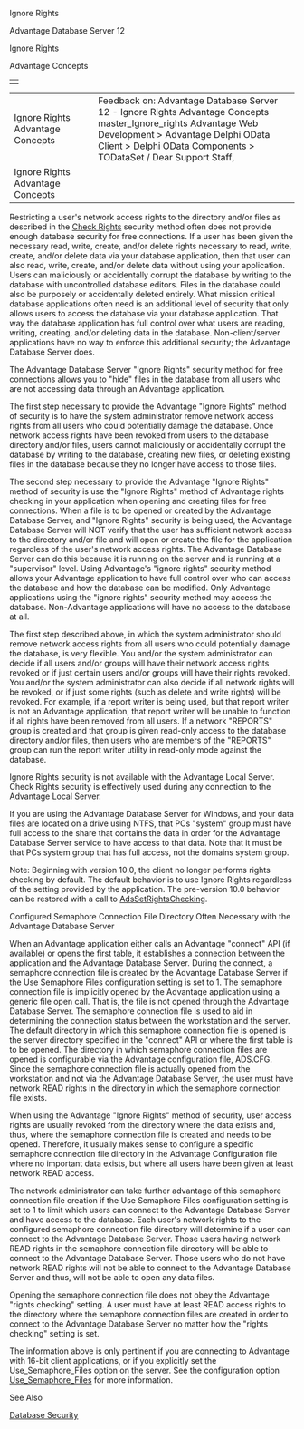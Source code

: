 Ignore Rights




Advantage Database Server 12  

Ignore Rights

Advantage Concepts

|  |
| --- |
|  |

|  |  |  |  |  |
| --- | --- | --- | --- | --- |
| Ignore Rights  Advantage Concepts |  |  | Feedback on: Advantage Database Server 12 - Ignore Rights Advantage Concepts master\_Ignore\_rights Advantage Web Development > Advantage Delphi OData Client > Delphi OData Components > TODataSet / Dear Support Staff, |  |
| Ignore Rights  Advantage Concepts |  |  |  |  |

Restricting a user's network access rights to the directory and/or files as described in the [Check Rights](master_check_rights.htm) security method often does not provide enough database security for free connections. If a user has been given the necessary read, write, create, and/or delete rights necessary to read, write, create, and/or delete data via your database application, then that user can also read, write, create, and/or delete data without using your application. Users can maliciously or accidentally corrupt the database by writing to the database with uncontrolled database editors. Files in the database could also be purposely or accidentally deleted entirely. What mission critical database applications often need is an additional level of security that only allows users to access the database via your database application. That way the database application has full control over what users are reading, writing, creating, and/or deleting data in the database. Non-client/server applications have no way to enforce this additional security; the Advantage Database Server does.

The Advantage Database Server "Ignore Rights" security method for free connections allows you to "hide" files in the database from all users who are not accessing data through an Advantage application.

The first step necessary to provide the Advantage "Ignore Rights" method of security is to have the system administrator remove network access rights from all users who could potentially damage the database. Once network access rights have been revoked from users to the database directory and/or files, users cannot maliciously or accidentally corrupt the database by writing to the database, creating new files, or deleting existing files in the database because they no longer have access to those files.

The second step necessary to provide the Advantage "Ignore Rights" method of security is use the "Ignore Rights" method of Advantage rights checking in your application when opening and creating files for free connections. When a file is to be opened or created by the Advantage Database Server, and "Ignore Rights" security is being used, the Advantage Database Server will NOT verify that the user has sufficient network access to the directory and/or file and will open or create the file for the application regardless of the user's network access rights. The Advantage Database Server can do this because it is running on the server and is running at a "supervisor" level. Using Advantage's "ignore rights" security method allows your Advantage application to have full control over who can access the database and how the database can be modified. Only Advantage applications using the "ignore rights" security method may access the database. Non-Advantage applications will have no access to the database at all.

The first step described above, in which the system administrator should remove network access rights from all users who could potentially damage the database, is very flexible. You and/or the system administrator can decide if all users and/or groups will have their network access rights revoked or if just certain users and/or groups will have their rights revoked. You and/or the system administrator can also decide if all network rights will be revoked, or if just some rights (such as delete and write rights) will be revoked. For example, if a report writer is being used, but that report writer is not an Advantage application, that report writer will be unable to function if all rights have been removed from all users. If a network "REPORTS" group is created and that group is given read-only access to the database directory and/or files, then users who are members of the "REPORTS" group can run the report writer utility in read-only mode against the database.

Ignore Rights security is not available with the Advantage Local Server. Check Rights security is effectively used during any connection to the Advantage Local Server.

If you are using the Advantage Database Server for Windows, and your data files are located on a drive using NTFS, that PCs "system" group must have full access to the share that contains the data in order for the Advantage Database Server service to have access to that data. Note that it must be that PCs system group that has full access, not the domains system group.

Note: Beginning with version 10.0, the client no longer performs rights checking by default. The default behavior is to use Ignore Rights regardless of the setting provided by the application. The pre-version 10.0 behavior can be restored with a call to [AdsSetRightsChecking](ace_adssetrightschecking.htm).

Configured Semaphore Connection File Directory Often Necessary with the Advantage Database Server

When an Advantage application either calls an Advantage "connect" API (if available) or opens the first table, it establishes a connection between the application and the Advantage Database Server. During the connect, a semaphore connection file is created by the Advantage Database Server if the Use Semaphore Files configuration setting is set to 1. The semaphore connection file is implicitly opened by the Advantage application using a generic file open call. That is, the file is not opened through the Advantage Database Server. The semaphore connection file is used to aid in determining the connection status between the workstation and the server. The default directory in which this semaphore connection file is opened is the server directory specified in the "connect" API or where the first table is to be opened. The directory in which semaphore connection files are opened is configurable via the Advantage configuration file, ADS.CFG. Since the semaphore connection file is actually opened from the workstation and not via the Advantage Database Server, the user must have network READ rights in the directory in which the semaphore connection file exists.

When using the Advantage "Ignore Rights" method of security, user access rights are usually revoked from the directory where the data exists and, thus, where the semaphore connection file is created and needs to be opened. Therefore, it usually makes sense to configure a specific semaphore connection file directory in the Advantage Configuration file where no important data exists, but where all users have been given at least network READ access.

The network administrator can take further advantage of this semaphore connection file creation if the Use Semaphore Files configuration setting is set to 1 to limit which users can connect to the Advantage Database Server and have access to the database. Each user's network rights to the configured semaphore connection file directory will determine if a user can connect to the Advantage Database Server. Those users having network READ rights in the semaphore connection file directory will be able to connect to the Advantage Database Server. Those users who do not have network READ rights will not be able to connect to the Advantage Database Server and thus, will not be able to open any data files.

Opening the semaphore connection file does not obey the Advantage "rights checking" setting. A user must have at least READ access rights to the directory where the semaphore connection files are created in order to connect to the Advantage Database Server no matter how the "rights checking" setting is set.

The information above is only pertinent if you are connecting to Advantage with 16-bit client applications, or if you explicitly set the Use\_Semaphore\_Files option on the server. See the configuration option [Use\_Semaphore\_Files](master_use_semaphore_files.htm) for more information.

See Also

[Database Security](master_database_security.htm)